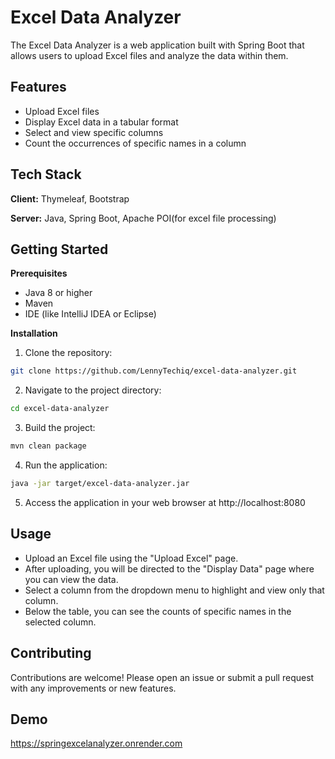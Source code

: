 
# Excel Data Analyzer

The Excel Data Analyzer is a web application built with Spring Boot that allows users to upload Excel files and analyze the data within them.



## Features

- Upload Excel files
- Display Excel data in a tabular format
- Select and view specific columns
- Count the occurrences of specific names in a column

## Tech Stack

**Client:** Thymeleaf, Bootstrap

**Server:** Java, Spring Boot, Apache POI(for excel file processing)


## Getting Started

**Prerequisites**
- Java 8 or higher
- Maven
- IDE (like IntelliJ IDEA or Eclipse)

**Installation**

1. Clone the repository:

```bash
git clone https://github.com/LennyTechiq/excel-data-analyzer.git
```

2. Navigate to the project directory:
```bash
cd excel-data-analyzer
```

3. Build the project:
```bash
mvn clean package
```

4. Run the application:
```bash
java -jar target/excel-data-analyzer.jar
```

5. Access the application in your web browser at http://localhost:8080
## Usage

- Upload an Excel file using the "Upload Excel" page.
- After uploading, you will be directed to the "Display Data" page where you can view the data.
- Select a column from the dropdown menu to highlight and view only that column.
- Below the table, you can see the counts of specific names in the selected column.


## Contributing

Contributions are welcome! Please open an issue or submit a pull request with any improvements or new features.


## Demo

https://springexcelanalyzer.onrender.com

